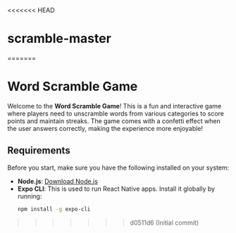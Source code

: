 <<<<<<< HEAD
# scramble-master
=======
# Word Scramble Game

Welcome to the **Word Scramble Game**! This is a fun and interactive game where players need to unscramble words from various categories to score points and maintain streaks. The game comes with a confetti effect when the user answers correctly, making the experience more enjoyable!

## Requirements

Before you start, make sure you have the following installed on your system:

- **Node.js**: [Download Node.js](https://nodejs.org/)
- **Expo CLI**: This is used to run React Native apps.
  Install it globally by running:
  ```bash
  npm install -g expo-cli
>>>>>>> d0511d6 (Initial commit)
